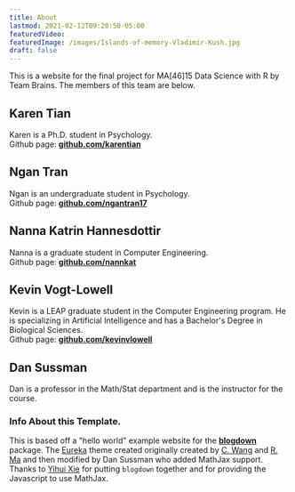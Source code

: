 ```yaml
---
title: About
lastmod: 2021-02-12T09:20:50-05:00
featuredVideo:
featuredImage: /images/Islands-of-memory-Vladimir-Kush.jpg
draft: false
---
```


This is a website for the final project for MA[46]15 Data Science with R by Team Brains.
The members of this team are below.

## Karen Tian

Karen is a Ph.D. student in Psychology.\
Github page: [**github.com/karentian**](https://github.com/karentian)

## Ngan Tran

Ngan is an undergraduate student in Psychology.\
Github page: [**github.com/ngantran17**](https://github.com/ngantran17)

## Nanna Katrin Hannesdottir
Nanna is a graduate student in Computer Engineering.\
Github page: [**github.com/nannkat**](https://github.com/nannkat)

## Kevin Vogt-Lowell
Kevin is a LEAP graduate student in the Computer Engineering program. He is specializing in Artificial Intelligence and has a Bachelor's Degree in Biological Sciences.\
Github page:
[**github.com/kevinvlowell**](https://github.com/kevinvlowell)

## Dan Sussman

Dan is a professor in the Math/Stat department and is the instructor for the course.



### Info About this Template.

This is based off a "hello world" example website for the [**blogdown**](https://github.com/rstudio/blogdown) package. The [Eureka](https://www.wangchucheng.com/en/docs/eureka/) theme created originally created by  [C. Wang](https://www.wangchucheng.com/zh/) and [R. Ma](https://www.ruiqima.com/zh/) and then modified by Dan Sussman who added MathJax support. Thanks to [Yihui Xie](https://github.com/yihui/) for putting `blogdown` together and for providing the Javascript to use MathJax.